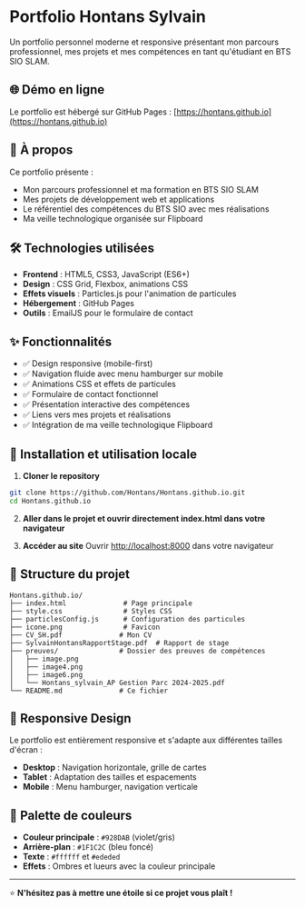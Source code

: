 # Portfolio Hontans Sylvain

Un portfolio personnel moderne et responsive présentant mon parcours professionnel, mes projets et mes compétences en tant qu'étudiant en BTS SIO SLAM.

## 🌐 Démo en ligne

Le portfolio est hébergé sur GitHub Pages : [https://hontans.github.io](https://hontans.github.io)

## 📖 À propos

Ce portfolio présente :
- Mon parcours professionnel et ma formation en BTS SIO SLAM
- Mes projets de développement web et applications
- Le référentiel des compétences du BTS SIO avec mes réalisations
- Ma veille technologique organisée sur Flipboard

## 🛠️ Technologies utilisées

- **Frontend** : HTML5, CSS3, JavaScript (ES6+)
- **Design** : CSS Grid, Flexbox, animations CSS
- **Effets visuels** : Particles.js pour l'animation de particules
- **Hébergement** : GitHub Pages
- **Outils** : EmailJS pour le formulaire de contact

## ✨ Fonctionnalités

- ✅ Design responsive (mobile-first)
- ✅ Navigation fluide avec menu hamburger sur mobile
- ✅ Animations CSS et effets de particules
- ✅ Formulaire de contact fonctionnel
- ✅ Présentation interactive des compétences
- ✅ Liens vers mes projets et réalisations
- ✅ Intégration de ma veille technologique Flipboard

## 🚀 Installation et utilisation locale

1. **Cloner le repository**
```bash
git clone https://github.com/Hontans/Hontans.github.io.git
cd Hontans.github.io
```

2. **Aller dans le projet et ouvrir directement index.html dans votre navigateur**

3. **Accéder au site**
Ouvrir [http://localhost:8000](http://localhost:8000) dans votre navigateur

## 📁 Structure du projet

```
Hontans.github.io/
├── index.html              # Page principale
├── style.css               # Styles CSS
├── particlesConfig.js      # Configuration des particules
├── icone.png               # Favicon
├── CV_SH.pdf              # Mon CV
├── SylvainHontansRapportStage.pdf  # Rapport de stage
├── preuves/               # Dossier des preuves de compétences
│   ├── image.png
│   ├── image4.png
│   ├── image6.png
│   └── Hontans_sylvain_AP Gestion Parc 2024-2025.pdf
└── README.md              # Ce fichier
```

## 📱 Responsive Design

Le portfolio est entièrement responsive et s'adapte aux différentes tailles d'écran :
- **Desktop** : Navigation horizontale, grille de cartes
- **Tablet** : Adaptation des tailles et espacements
- **Mobile** : Menu hamburger, navigation verticale

## 🎨 Palette de couleurs

- **Couleur principale** : `#928DAB` (violet/gris)
- **Arrière-plan** : `#1F1C2C` (bleu foncé)
- **Texte** : `#ffffff` et `#ededed`
- **Effets** : Ombres et lueurs avec la couleur principale

---

⭐ **N'hésitez pas à mettre une étoile si ce projet vous plaît !**

